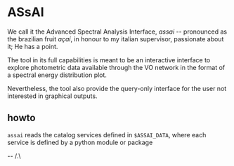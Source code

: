 # ASsAI

We call it the Advanced Spectral Analysis Interface, *assai* -- pronounced as the brazilian fruit *açaí*, in honour to my italian supervisor, passionate about it; He has a point.

The tool in its full capabilities is meant to be an interactive
interface to explore photometric
data available through the VO network in the format of a spectral
energy distribution plot.

Nevertheless, the tool also provide the query-only interface for the
user not interested in graphical outputs.

## howto

`assai` reads the catalog services defined in `$ASSAI_DATA`, where
each service is defined by a python module or package

-- /.\
